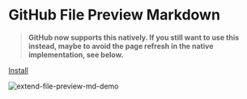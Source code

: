 # GitHub File Preview Markdown

> __GitHub now supports this natively. If you still want to use this instead, maybe to avoid the page refresh in the native implementation, see below.__

[Install](https://github.com/iamogbz/oh-my-scripts/raw/master/dist/github-file-preview-md.user.js)

![extend-file-preview-md-demo](https://user-images.githubusercontent.com/2528959/99179811-fdf9a380-26ee-11eb-97fe-8e3da9f0b22c.gif)
